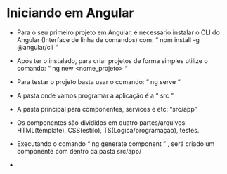 # Iniciando em Angular
- Para o seu primeiro projeto em Angular, é necessário instalar o CLI do Angular (Interface de linha de comandos) com: “ npm install -g @angular/cli “

- Após ter o instalado, para criar projetos de forma simples utilize o comando: “ ng new <nome_projeto> “

- Para testar o projeto basta usar o comando: “ ng serve “

- A pasta onde vamos programar a aplicação é a “ src “ 

- A pasta principal para componentes, services e etc: “src/app”

- Os componentes são divididos em quatro partes/arquivos: HTML(template), CSS(estilo), TS(Lógica/programação), testes.

- Executando o comando “ ng generate component <nome> ” , será criado um componente com dentro da pasta src/app/

-
